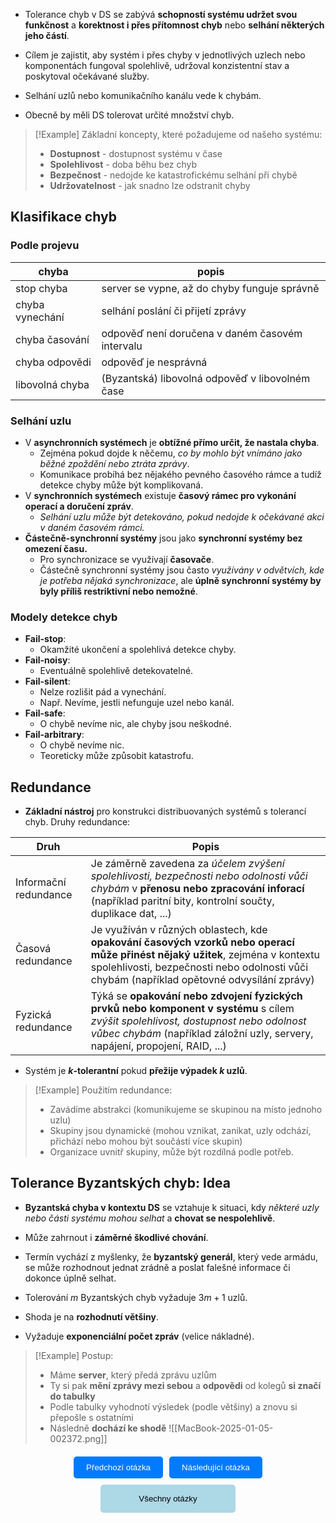 - Tolerance chyb v DS se zabývá **schopností systému udržet svou funkčnost** a **korektnost i přes přítomnost chyb** nebo **selhání některých jeho částí**.
- Cílem je zajistit, aby systém i přes chyby v jednotlivých uzlech nebo komponentách fungoval spolehlivě, udržoval konzistentní stav a poskytoval očekávané služby.

- Selhání uzlů nebo komunikačního kanálu vede k chybám.
- Obecně by měli DS tolerovat určité množství chyb.

>[!Example] Základní koncepty, které požadujeme od našeho systému:
>- **Dostupnost** - dostupnost systému v čase
>- **Spolehlivost** - doba běhu bez chyb
>- **Bezpečnost** - nedojde ke katastrofickému selhání při chybě
>- **Udržovatelnost** - jak snadno lze odstranit chyby

## Klasifikace chyb
### Podle projevu

| chyba           | popis                                           |
| --------------- | ----------------------------------------------- |
| stop chyba      | server se vypne, až do chyby funguje správně    |
| chyba vynechání | selhání poslání či přijetí zprávy               |
| chyba časování  | odpověď není doručena v daném časovém intervalu |
| chyba odpovědi  | odpověď je nesprávná                            |
| libovolná chyba | (Byzantská) libovolná odpověď v libovolném čase |
### Selhání uzlu
- V **asynchronních systémech** je **obtížné přímo určit, že nastala chyba**.
	- Zejména pokud dojde k něčemu, *co by mohlo být vnímáno jako běžné zpoždění nebo ztráta zprávy*.
	- Komunikace probíhá bez nějakého pevného časového rámce a tudíž detekce chyby může být komplikovaná.
- V **synchronních systémech** existuje **časový rámec pro vykonání operací a doručení zpráv**.
	- *Selhání uzlu může být detekováno, pokud nedojde k očekávané akci v daném časovém rámci.*
- **Částečně-synchronní systémy** jsou jako **synchronní systémy bez omezení času.**
	- Pro synchronizace se využívají **časovače**.
	- Částečně synchronní systémy jsou často *využívány v odvětvích, kde je potřeba nějaká synchronizace*, ale **úplně synchronní systémy by byly příliš restriktivní nebo nemožné**.

### Modely detekce chyb
- **Fail-stop**:
	- Okamžité ukončení a spolehlivá detekce chyby.
- **Fail-noisy**:
	- Eventuálně spolehlivě detekovatelné.
- **Fail-silent**:
	- Nelze rozlišit pád a vynechání.
	- Např. Nevíme, jestli nefunguje uzel nebo kanál.
- **Fail-safe**:
	- O chybě nevíme nic, ale chyby jsou neškodné.
- **Fail-arbitrary**:
	- O chybě nevíme nic. 
	- Teoreticky může způsobit katastrofu.

## Redundance
- **Základní nástroj** pro konstrukci distribuovaných systémů s tolerancí chyb.
Druhy redundance:

| Druh                  | Popis                                                                                                                                                                                                                       |
| --------------------- | --------------------------------------------------------------------------------------------------------------------------------------------------------------------------------------------------------------------------- |
| Informační redundance | Je záměrně zavedena za *účelem zvýšení spolehlivosti, bezpečnosti nebo odolnosti vůči chybám* v **přenosu nebo zpracování inforací** (například paritní bity, kontrolní součty, duplikace dat, ...)                         |
| Časová redundance     | Je využíván v různých oblastech, kde **opakování časových vzorků nebo operací může přinést nějaký užitek**, zejména v kontextu spolehlivosti, bezpečnosti nebo odolnosti vůči chybám (například opětovné odvysílání zprávy) |
| Fyzická redundance    | Týká se **opakování nebo zdvojení fyzických prvků nebo komponent v systému** s cílem *zvýšit spolehlivost, dostupnost nebo odolnost vůbec chybám* (například záložní uzly, servery, napájení, propojení, RAID, ...)         |
- Systém je **$k$-tolerantní** pokud **přežije výpadek $k$ uzlů**.

>[!Example] Použitím redundance:
>- Zavádíme abstrakci (komunikujeme se skupinou na místo jednoho uzlu)
>- Skupiny jsou dynamické (mohou vznikat, zanikat, uzly odchází, přichází nebo mohou být součástí více skupin)
>- Organizace uvnitř skupiny, může být rozdílná podle potřeb.

## Tolerance Byzantských chyb: Idea
- **Byzantská chyba v kontextu DS** se vztahuje k situaci, kdy *některé uzly nebo části systému mohou selhat* a **chovat se nespolehlivě**.
- Může zahrnout i **záměrné škodlivé chování**.
- Termín vychází z myšlenky, že **byzantský generál**, který vede armádu, se může rozhodnout jednat zrádně a poslat falešné informace či dokonce úplně selhat.

- Tolerování $m$ Byzantských chyb vyžaduje $3m+1$ uzlů.
- Shoda je na **rozhodnutí většiny**.
- Vyžaduje **exponenciální počet zpráv** (velice nákladné).

>[!Example] Postup:
>- Máme **server**, který předá zprávu uzlům
>- Ty si pak **mění zprávy mezi sebou** a **odpovědi** od kolegů **si značí do tabulky**
>- Podle tabulky vyhodnotí výsledek (podle většiny) a znovu si přepošle s ostatními
>- Následně **dochází ke shodě**
>![[MacBook-2025-01-05-002372.png]]

<div style="text-align: center; margin-top: 20px;">
    <!-- Horní tlačítka -->
    <div style="display: flex; justify-content: center; gap: 10px; margin-bottom: 10px;">
        <a href="obsidian://open?vault=SZZ-Otazky2024&file=Obor%20AINF-VS%2FPovinn%C4%9B%20voliteln%C3%A9%20p%C5%99edm%C4%9Bty%2FShoda%20v%20DS" style="text-decoration: none;">
            <button style="padding: 10px 20px; background-color: #007BFF; color: white; border: none; border-radius: 5px; cursor: pointer;">
                Předchozí otázka
            </button>
        </a>
        <a href="obsidian://open?vault=SZZ-Otazky2024&file=Obor%20AINF-VS%2FPovinn%C4%9B%20voliteln%C3%A9%20p%C5%99edm%C4%9Bty%2FGlob%C3%A1ln%C3%AD%20stav%20v%20DS" style="text-decoration: none;">
            <button style="padding: 10px 20px; background-color: #007BFF; color: white; border: none; border-radius: 5px; cursor: pointer;">
                Následující otázka
            </button>
        </a>
    </div>
    <!-- Spodní tlačítko -->
    <a href="obsidian://open?vault=SZZ-Otazky2024&file=Obor%20AINF-VS%2F2.%20Povinn%C4%9B%20voliteln%C3%A9%20p%C5%99edm%C4%9Bty" style="text-decoration: none;">
        <button style="padding: 15px 30px; background-color: #ADD8E6; color: black; border: none; border-radius: 5px; cursor: pointer; width: 43%;">
            Všechny otázky
        </button>
    </a>
</div>